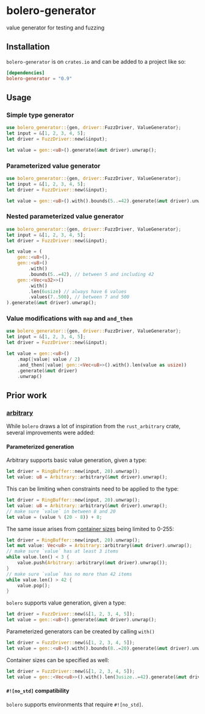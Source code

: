 # bolero-generator

value generator for testing and fuzzing

## Installation

`bolero-generator` is on `crates.io` and can be added to a project like so:

```toml
[dependencies]
bolero-generator = "0.9"
```

## Usage

### Simple type generator

```rust
use bolero_generator::{gen, driver::FuzzDriver, ValueGenerator};
let input = &[1, 2, 3, 4, 5];
let driver = FuzzDriver::new(&input);

let value = gen::<u8>().generate(&mut driver).unwrap();
```

### Parameterized value generator

```rust
use bolero_generator::{gen, driver::FuzzDriver, ValueGenerator};
let input = &[1, 2, 3, 4, 5];
let driver = FuzzDriver::new(&input);

let value = gen::<u8>().with().bounds(5..=42).generate(&mut driver).unwrap();
```

### Nested parameterized value generator

```rust
use bolero_generator::{gen, driver::FuzzDriver, ValueGenerator};
let input = &[1, 2, 3, 4, 5];
let driver = FuzzDriver::new(&input);

let value = (
    gen::<u8>(),
    gen::<u8>()
        .with()
        .bounds(5..=42), // between 5 and including 42
    gen::<Vec<u32>>()
        .with()
        .len(6usize) // always have 6 values
        .values(7..500), // between 7 and 500
).generate(&mut driver).unwrap();
```

### Value modifications with `map` and `and_then`

```rust
use bolero_generator::{gen, driver::FuzzDriver, ValueGenerator};
let input = &[1, 2, 3, 4, 5];
let driver = FuzzDriver::new(&input);

let value = gen::<u8>()
    .map(|value| value / 2)
    .and_then(|value| gen::<Vec<u8>>().with().len(value as usize))
    .generate(&mut driver)
    .unwrap()
```

## Prior work

### [arbitrary](https://github.com/nagisa/rust_arbitrary)

While `bolero` draws a lot of inspiration from the `rust_arbitrary` crate, several improvements were added:

#### Parameterized generation

Arbitrary supports basic value generation, given a type:

```rust
let driver = RingBuffer::new(input, 20).unwrap();
let value: u8 = Arbitrary::arbitrary(&mut driver).unwrap();
```

This can be limiting when constraints need to be applied to the type:

```rust
let driver = RingBuffer::new(input, 20).unwrap();
let value: u8 = Arbitrary::arbitrary(&mut driver).unwrap();
// make sure `value` in between 8 and 20
let value = (value % (20 - 8)) + 8;
```

The same issue arises from [container sizes](https://github.com/nagisa/rust_arbitrary/blob/f077e8c4017dab7e6d9ea4c5148b6b19b0588ecd/src/lib.rs#L42) being limited to 0-255:

```rust
let driver = RingBuffer::new(input, 20).unwrap();
let mut value: Vec<u8> = Arbitrary::arbitrary(&mut driver).unwrap();
// make sure `value` has at least 3 items
while value.len() < 3 {
    value.push(Arbitrary::arbitrary(&mut driver).unwrap());
}
// make sure `value` has no more than 42 items
while value.len() > 42 {
    value.pop();
}
```

`bolero` supports value generation, given a type:

```rust
let driver = FuzzDriver::new(&[1, 2, 3, 4, 5]);
let value = gen::<u8>().generate(&mut driver).unwrap();
```

Parameterized generators can be created by calling `with()`

```rust
let driver = FuzzDriver::new(&[1, 2, 3, 4, 5]);
let value = gen::<u8>().with().bounds(8..=20).generate(&mut driver).unwrap();
```

Container sizes can be specified as well:

```rust
let driver = FuzzDriver::new(&[1, 2, 3, 4, 5]);
let value = gen::<Vec<u8>>().with().len(3usize..=42).generate(&mut driver).unwrap();
```

#### `#![no_std]` compatibility

`bolero` supports environments that require `#![no_std]`.
